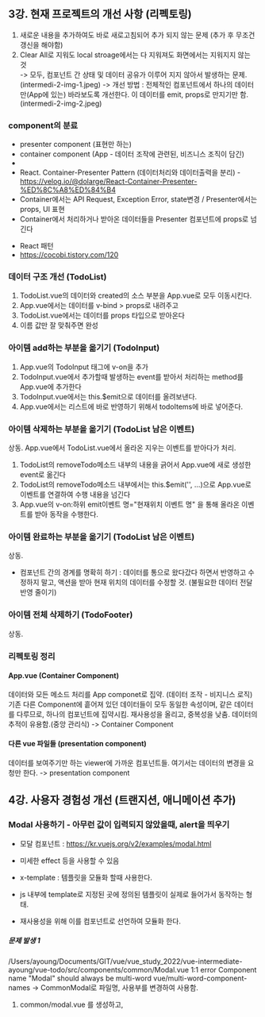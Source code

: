 ## 3강. 현재 프로젝트의 개선 사항 (리펙토링)
1) 새로운 내용을 추가하여도 바로 새로고침되어 추가 되지 않는 문제 (추가 후 무조건 갱신을 해야함)   
2) Clear All로 지워도 local stroage에서는 다 지워져도 화면에서는 지워지지 않는 것   
-> 모두, 컴포넌트 간 상태 및 데이터 공유가 이루어 지지 않아서 발생하는 문제. (intermedi-2-img-1.jpeg)
-> 개선 방법 : 전체적인 컴포넌트에서 하나의 데이터만(App에 있는) 바라보도록 개선한다. 
   이 데이터를 emit, props로 만지기만 함. (intermedi-2-img-2.jpeg)

### component의 분료
- presenter component (표현만 하는)
- container component (App - 데이터 조작에 관련된, 비즈니스 조직이 담긴)
- 
- React. Container-Presenter Pattern (데이터처리와 데이터출력을 분리) - https://velog.io/@dolarge/React-Container-Presenter-%ED%8C%A8%ED%84%B4
- Container에서는 API Request, Exception Error, state변경 / Presenter에서는 props, UI 표현
- Container에서 처리하거나 받아온 데이터들을 Presenter 컴포넌트에 props로 넘긴다

+ React 패턴
+ https://cocobi.tistory.com/120


### 데이터 구조 개선 (TodoList)
1) TodoList.vue의 데이터와 created의 소스 부분을 App.vue로 모두 이동시킨다.
2) App.vue에서는 데이터를 v-bind > props로 내려주고
3) TodoList.vue에서는 데이터를 props 타입으로 받아온다
4) 이름 값만 잘 맞춰주면 완성

### 아이템 add하는 부분을 옮기기 (TodoInput)
1) App.vue의 TodoInput 태그에 v-on을 추가
2) TodoInput.vue에서 추가할때 발생하는 event를 받아서 처리하는 method를 App.vue에 추가한다
3) TodoInput.vue에서는 this.$emit으로 데이터를 올려보낸다.
4) App.vue에서는 리스트에 바로 반영하기 위해서 todoItems에 바로 넣어준다.

### 아이템 삭제하는 부분을 옮기기 (TodoList 남은 이벤트)
상동. App.vue에서 TodoList.vue에서 올라온 지우는 이벤트를 받아다가 처리.
1) TodoList의 removeTodo메소드 내부의 내용을 긁어서 App.vue에 새로 생성한 event로 옮긴다
2) TodoList의 removeTodo메소드 내부에서는 this.$emit('', ...)으로 App.vue로 이벤트를 연결하여 수행 내용을 넘긴다
3) App.vue의 v-on:하위 emit이벤트 명="현재위치 이벤트 명" 을 통해 올라온 이벤트를 받아 동작을 수행한다.

### 아이템 완료하는 부분을 옮기기 (TodoList 남은 이벤트)
상동.
* 컴포넌트 간의 경계를 명확히 하기 : 
  데이터를 통으로 왔다갔다 하면서 반영하고 수정하지 말고, 액션을 받아 현재 위치의 데이터를 수정할 것. (불필요한 데이터 전달 반영 줄이기)

### 아이템 전체 삭제하기 (TodoFooter)
상동.


### 리펙토링 정리
#### App.vue (Container Component)
데이터와 모든 메소드 처리를 App componet로 집약. (데이터 조작 - 비지니스 로직)
기존 다른 Component에 흩어져 있던 데이터들이 모두 동일한 속성이며, 같은 데이터를 다루므로, 하나의 컴포넌트에 집약시킴. 
재사용성을 올리고, 중복성을 낮춤. 데이터의 추적이 유용함.(중앙 관리식)
-> Container Component

#### 다른 vue 파일들 (presentation component)
데이터를 보여주기만 하는 viewer에 가까운 컴포넌트들. 여기서는 데이터의 변경을 요청만 한다.
-> presentation component




## 4강. 사용자 경험성 개선 (트랜지션, 애니메이션 추가)

### Modal 사용하기 - 아무런 값이 입력되지 않았을때, alert을 띄우기 
- 모달 컴포넌트 : https://kr.vuejs.org/v2/examples/modal.html
- 미세한 effect 등을 사용할 수 있음

- x-template : 템플릿을 모듈화 할때 사용한다.
- js 내부에 template로 지정된 곳에 정의된 템플릿이 실제로 들어가서 동작하는 형태.
- 재사용성을 위해 이를 컴포넌트로 선언하여 모듈화 한다.

##### 문제 발생 1
/Users/ayoung/Documents/GIT/vue/vue_study_2022/vue-intermediate-ayoung/vue-todo/src/components/common/Modal.vue
  1:1  error  Component name "Modal" should always be multi-word  vue/multi-word-component-names
-> CommonModal로 파일명, 사용부를 변경하여 사용함.

1) common/modal.vue 를 생성하고, <script/> 하위에 <template/> 내용을 붙여 넣는다. css도 다 들고 온다.
2) TodoInput.vue의 script에 modal을 import하고 component로 선언한다.
3) TodoInput.vue의 template에 모달 html을 추가한다.(실제 사용되는 부분)- 여기서 명명 에러 발생.
4) TodoInput.vue의 scripot에 showModal data를 추가한다.

#### * slot : 특정 component의 일부 ui를 재사용 할 수 있는 기능.
- 이미 정의된 template의 html tag는 바꾸기가 어렵지만, slot을 통해서 특정 부분을 재정의 할 수가 있다.
- 모달 내의 슬롯으로 지정된 부분은 상위 컴포넌트에서 호출하여 재정의 할 수 있다.

##### 문제 발생 2 (https://www.inflearn.com/questions/282278)
ERROR in [eslint] 
/Users/ayoung/Documents/GIT/vue/vue_study_2022/vue-intermediate-ayoung/vue-todo/src/components/TodoInput.vue
  13:11  error  `slot` attributes are deprecated  vue/no-deprecated-slot-attribute
-> https://vuejs.org/guide/components/slots.html#named-slots
-> <template v-slot:header/> 의 형태로 사용할것.
-> h3 태그를 사용할 수 없으므로, span tag로 변경하여 css가 적용되도록 함.

#### 퀴즈 : 똑같은 방법으로 사용할것.
   <template v-slot:header> 경고장을 드립니다. </template>
   <template v-slot:body> 당신은 빈 값을 입력하였습니다!!! </template>
   <template v-slot:footer> - 천사소녀 네티 - </template>

- footer의 버튼을 옮기기 : 
- slot:header 변경부에 버튼을 추가하고, css를 입힌다.
- 그리고 [* 축약형 : @click == v-on:click ] 을 사용하여 모달을 닫도록, showModal = false로 변경한다.


### Transitions : List에 Effect 넣기. (트랜지션, 애니메이션)
- https://kr.vuejs.org/v2/guide/transitions.html
- 구현 관점 : 간단한 effect를 바로바로 추가 할 수 있어서 편하다.

- 딱 이 두가지로 구성된다.
1) name : name에 지정한 transition class에 따라서 transition이 지정이 된다. (css와 바로 연관되는 속성)
2) tag : html의 tag를 의미. 이 해당 tag에 transition을 넣겠다는 의미.

#### list transitions
- https://kr.vuejs.org/v2/guide/transitions.html#%EB%A6%AC%EC%8A%A4%ED%8A%B8-%ED%8A%B8%EB%9E%9C%EC%A7%80%EC%85%98
- css를 긁어와 TodoList.vue의 css에 추가하기.
- template에서 transition-group을 지정하여 사용하기.

- 트랜지션 클래스 첨부 이미지 (intermedi-2-img-3.png)



## 강의 중간 정리
1) 뷰 cli를 이용한 프로젝트 구성 방법 : 당시엔 안정적 저번인 2.9버전을 사용하여 강의는 구현함. 나는 5버전을 사용.
2) 컴포넌트 기반 설계 방법 : container component, trasition component등 기능별 분리하여 설계하는 방법.
3) 컴포넌트 구조화 및 컴포넌트 통신 방법 : props, emit 등을 사용하여 리펙토링을 통해 구현.

4) ES6을 이용한 효율적이고 간결한 뷰 코딩 방법
5) Vuex를 이용한 상태관리의 이해 및 적용 방법